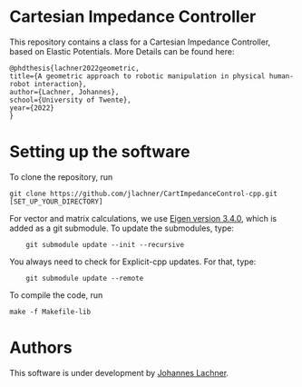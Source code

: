 # Cartesian Impedance Controller
This repository contains a class for a Cartesian Impedance Controller, based on Elastic Potentials. More Details can be found here:

    @phdthesis{lachner2022geometric,
    title={A geometric approach to robotic manipulation in physical human-robot interaction},
    author={Lachner, Johannes},
    school={University of Twente},
    year={2022}
    }

# Setting up the software 
To clone the repository, run 
```
git clone https://github.com/jlachner/CartImpedanceControl-cpp.git [SET_UP_YOUR_DIRECTORY]
```

For vector and matrix calculations, we use [Eigen version 3.4.0](https://gitlab.com/libeigen/eigen/-/releases/3.4.0), which is added as a git submodule. To update the submodules, type:
```
    git submodule update --init --recursive
```
You always need to check for Explicit-cpp updates. For that, type:
```
    git submodule update --remote
```

To compile the code, run
```
make -f Makefile-lib
```

# Authors
This software is under development by [Johannes Lachner](https://jlachner.github.io/).
